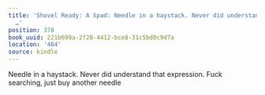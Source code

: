 ```yaml
---
title: 'Shovel Ready: A Spad: Needle in a haystack. Never did understand that expression.
  …'
position: 378
book_uuid: 221b699a-2f28-4412-bce8-31c5bd0c9d7a
location: '464'
source: kindle
---
```


Needle in a haystack. Never did understand that expression. Fuck searching, just buy another needle